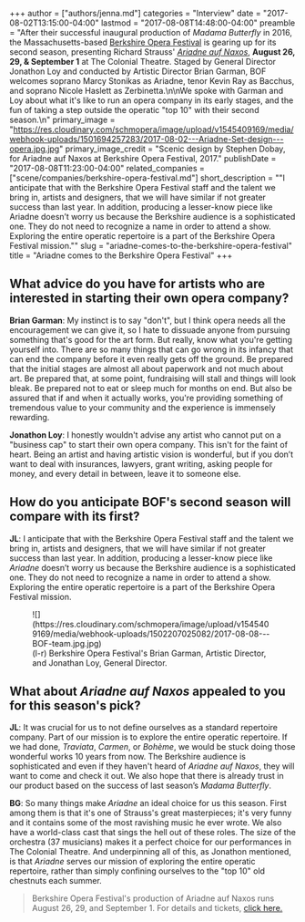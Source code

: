 +++
author = ["authors/jenna.md"]
categories = "Interview"
date = "2017-08-02T13:15:00-04:00"
lastmod = "2017-08-08T14:48:00-04:00"
preamble = "After their successful inaugural production of *Madama Butterfly* in 2016, the Massachusetts-based [Berkshire Opera Festival](/scene/companies/berkshire-opera-festival/) is gearing up for its second season, presenting Richard Strauss' [*Ariadne auf Naxos*](https://www.berkshireoperafestival.org/ariadne-auf-naxos), **August 26, 29, & September 1** at The Colonial Theatre. Staged by General Director Jonathon Loy and conducted by Artistic Director Brian Garman, BOF welcomes soprano Marcy Stonikas as Ariadne, tenor Kevin Ray as Bacchus, and soprano Nicole Haslett as Zerbinetta.\n\nWe spoke with Garman and Loy about what it's like to run an opera company in its early stages, and the fun of taking a step outside the operatic \"top 10\" with their second season.\n"
primary_image = "https://res.cloudinary.com/schmopera/image/upload/v1545409169/media/webhook-uploads/1501694257283/2017-08-02---Ariadne-Set-design---opera.jpg.jpg"
primary_image_credit = "Scenic design by Stephen Dobay, for Ariadne auf Naxos at Berkshire Opera Festival, 2017."
publishDate = "2017-08-08T11:23:00-04:00"
related_companies = ["scene/companies/berkshire-opera-festival.md"]
short_description = "&quot;I anticipate that with the Berkshire Opera Festival staff and the talent we bring in, artists and designers, that we will have similar if not greater success than last year. In addition, producing a lesser-know piece like Ariadne doesn’t worry us because the Berkshire audience is a sophisticated one. They do not need to recognize a name in order to attend a show. Exploring the entire operatic repertoire is a part of the Berkshire Opera Festival mission.&quot;"
slug = "ariadne-comes-to-the-berkshire-opera-festival"
title = "Ariadne comes to the Berkshire Opera Festival"
+++

## What advice do you have for artists who are interested in starting their own opera company?

**Brian Garman**: My instinct is to say "don't", but I think opera needs all the encouragement we can give it, so I hate to dissuade anyone from pursuing something that's good for the art form.  But really, know what you're getting yourself into.  There are so many things that can go wrong in its infancy that can end the company before it even really gets off the ground.  Be prepared that the initial stages are almost all about paperwork and not much about art.  Be prepared that, at some point, fundraising will stall and things will look bleak.  Be prepared not to eat or sleep much for months on end.  But also be assured that if and when it actually works, you're providing something of tremendous value to your community and the experience is immensely rewarding.

**Jonathon Loy**: I honestly wouldn't advise any artist who cannot put on a "business cap" to start their own opera company.  This isn't for the faint of heart.  Being an artist and having artistic vision is wonderful, but if you don’t want to deal with insurances, lawyers, grant writing, asking people for money, and every detail in between, leave it to someone else.

## How do you anticipate BOF's second season will compare with its first?

**JL**: I anticipate that with the Berkshire Opera Festival staff and the talent we bring in, artists and designers, that we will have similar if not greater success than last year.  In addition, producing a lesser-know piece like *Ariadne* doesn’t worry us because the Berkshire audience is a sophisticated one.  They do not need to recognize a name in order to attend a show.  Exploring the entire operatic repertoire is a part of the Berkshire Opera Festival mission.

<figure data-type="image">![](https://res.cloudinary.com/schmopera/image/upload/v1545409169/media/webhook-uploads/1502207025082/2017-08-08---BOF-team.jpg.jpg)
<figcaption>(l-r) Berkshire Opera Festival's Brian Garman, Artistic Director, and Jonathan Loy, General Director.</figcaption>
</figure>

## What about *Ariadne auf Naxos* appealed to you for this season's pick?

**JL**: It was crucial for us to not define ourselves as a standard repertoire company.  Part of our mission is to explore the entire operatic repertoire.  If we had done, *Traviata*, *Carmen*, or *Bohème*, we would be stuck doing those wonderful works 10 years from now.  The Berkshire audience is sophisticated and even if they haven't heard of *Ariadne auf Naxos*, they will want to come and check it out.  We also hope that there is already trust in our product based on the success of last season’s *Madama Butterfly*.

**BG**: So many things make *Ariadne* an ideal choice for us this season.  First among them is that it's one of Strauss's great masterpieces; it's very funny and it contains some of the most ravishing music he ever wrote.  We also have a world-class cast that sings the hell out of these roles.  The size of the orchestra (37 musicians) makes it a perfect choice for our performances in The Colonial Theatre.  And underpinning all of this, as Jonathon mentioned, is that *Ariadne* serves our mission of exploring the entire operatic repertoire, rather than simply confining ourselves to the "top 10" old chestnuts each summer.

>Berkshire Opera Festival's production of Ariadne auf Naxos runs August 26, 29, and September 1. For details and tickets, [click here.](https://www.berkshireoperafestival.org/ariadne-auf-naxos)
